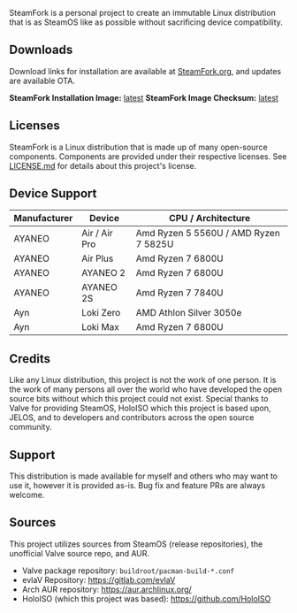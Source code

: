 SteamFork is a personal project to create an immutable Linux distribution that is as SteamOS like as possible without sacrificing device compatibility.

## Downloads
Download links for installation are available at [SteamFork.org](https://www.steamfork.org/steamfork-installer/), and updates are available OTA.

**SteamFork Installation Image:** [latest](https://www.steamfork.org/steamfork-images/steamfork-installer/steamfork-rel-latest-x86_64.iso)
**SteamFork Image Checksum:** [latest](https://www.steamfork.org/steamfork-images/steamfork-installer/steamfork-rel-latest-x86_64.iso.sha256)

## Licenses
SteamFork is a Linux distribution that is made up of many open-source components.  Components are provided under their respective licenses.  See [LICENSE.md](LICENSE.md) for details about this project's license.

## Device Support
| Manufacturer | Device | CPU / Architecture |
| -- | -- | -- |
| AYANEO | Air / Air Pro | Amd Ryzen 5 5560U / AMD Ryzen 7 5825U |
| AYANEO | Air Plus | Amd Ryzen 7 6800U |
| AYANEO | AYANEO 2 | Amd Ryzen 7 6800U |
| AYANEO | AYANEO 2S | Amd Ryzen 7 7840U |
| Ayn | Loki Zero | AMD Athlon Silver 3050e |
| Ayn | Loki Max | Amd Ryzen 7 6800U |

## Credits

Like any Linux distribution, this project is not the work of one person.  It is the work of many persons all over the world who have developed the open source bits without which this project could not exist.  Special thanks to Valve for providing SteamOS, HoloISO which this project is based upon, JELOS, and to developers and contributors across the open source community.

## Support
This distribution is made available for myself and others who may want to use it, however it is provided as-is.  Bug fix and feature PRs are always welcome.

## Sources
This project utilizes sources from SteamOS (release repositories), the unofficial Valve source repo, and AUR.

* Valve package repository: `buildroot/pacman-build-*.conf`
* evlaV Repository: https://gitlab.com/evlaV
* Arch AUR repository: https://aur.archlinux.org/
* HoloISO (which this project was based): https://github.com/HoloISO

